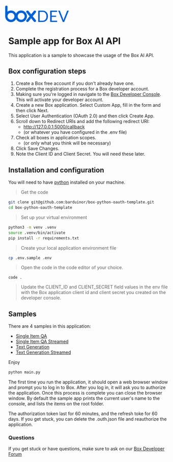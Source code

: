 <img src="images/box-dev-logo.png" 
alt= “box-dev-logo” 
style="margin-left:-10px;"
width=40%;>


# Sample app for Box AI API
This application is a sample to showcase the usage of the Box AI API.


## Box configuration steps

1. Create a Box free account if you don't already have one.
2. Complete the registration process for a Box developer account.
3. Making sure you're logged in navigate to the [Box Developer Console](https://app.box.com/developers/console). This will activate your developer account.
4. Create a new Box application. Select Custom App, fill in the form and then click Next.
5. Select User Authentication (OAuth 2.0) and then click Create App.
6. Scroll down to Redirect URIs and add the following redirect URI:
    - http://127.0.0.1:5000/callback
    - (or whatever you have configured in the .env file)
7. Check all boxes in application scopes.
    - (or only what you think will be necessary)
8. Click Save Changes.
9. Note the Client ID and Client Secret. You will need these later.

## Installation and configuration

You will need to have [python](https://www.python.org/downloads/) installed on your machine. 

> Get the code
```bash
git clone git@github.com:barduinor/box-python-oauth-template.git
cd box-python-oauth-template
```

> Set up your virtual environment
```bash
python3 -m venv .venv
source .venv/bin/activate
pip install -r requirements.txt
```

> Create your local application environment file
```bash
cp .env.sample .env
```

> Open the code in the code editor of your choice.
```
code .
```

> Update the CLIENT_ID and CLIENT_SECRET field values in the env file with the Box application client id and client secret you created on the developer console.

## Samples

There are 4 samples in this application:
* [Single Item QA](sample_single_item_qa.py)
* [Single Item QA Streamed](sample_single_item_qa_streamed.py)
* [Text Generation](sample_text_gen.py)
* [Text Generation Streamed](sample_text_gen_streamed.py)

Enjoy


```bash
python main.py
```

The first time you run the application, it should open a web browser window and prompt you to log in to Box. 
After you log in, it will ask you to authorize the application.
Once this process is complete you can close the browser window.
By default the sample app prints the current user's name to the console, and lists the items on the root folder.

The authorization token last for 60 minutes, and the refresh toke for 60 days.
If you get stuck, you can delete the .outh.json file and reauthorize the application.

### Questions
If you get stuck or have questions, make sure to ask on our [Box Developer Forum](https://forum.box.com)
